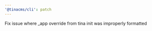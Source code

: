 ```yaml
---
'@tinacms/cli': patch
---
```


Fix issue where _app override from tina init was improperly formatted
